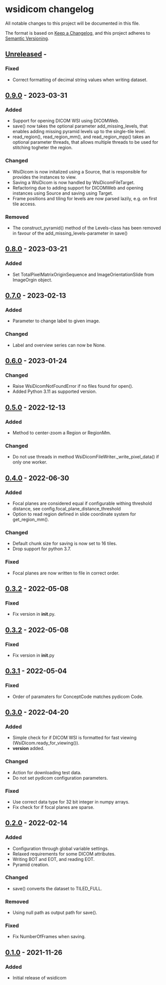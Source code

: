 # wsidicom changelog

All notable changes to this project will be documented in this file.

The format is based on [Keep a Changelog](https://keepachangelog.com/en/1.0.0/),
and this project adheres to [Semantic Versioning](https://semver.org/spec/v2.0.0.html).

## [Unreleased] -

### Fixed

- Correct formatting of decimal string values when writing dataset.

## [0.9.0] - 2023-03-31

### Added

- Support for opening DICOM WSI using DICOMWeb.
- save() now takes the optional parameter add_missing_levels, that enables adding missing pyramid levels up to the single-tile level.
- read_region(), read_region_mm(), and read_region_mpp() takes an optional parameter threads, that allows multiple threads to be used for stitching togheter the region.

### Changed

- WsiDicom is now initalized using a Source, that is responsible for provides the instances to view.
- Saving a WsiDicom is now handled by WsiDicomFileTarget.
- Refactoring due to adding support for DICOMWeb and opening instances using Source and saving using Target.
- Frame positions and tiling for levels are now parsed lazily, e.g. on first tile access.

### Removed

- The construct_pyramid() method of the Levels-class has been removed in favour of the add_missing_levels-parameter in save()

## [0.8.0] - 2023-03-21

### Added

- Set TotalPixelMatrixOriginSequence and ImageOrientationSlide from ImageOrgin object.

## [0.7.0] - 2023-02-13

### Added

- Parameter to change label to given image.

### Changed

- Label and overview series can now be None.

## [0.6.0] - 2023-01-24

### Changed

- Raise WsiDicomNotFoundError if no files found for open().
- Added Python 3.11 as supported version.

## [0.5.0] - 2022-12-13

### Added

- Method to center-zoom a Region or RegionMm.

### Changed

- Do not use threads in method WsiDicomFileWriter._write_pixel_data() if only one worker.

## [0.4.0] - 2022-06-30

### Added

- Focal planes are considered equal if configurable withing threshold distance, see config.focal_plane_distance_threshold
- Option to read region defined in slide coordinate system for get_region_mm().

### Changed

- Default chunk size for saving is now set to 16 tiles.
- Drop support for python 3.7.

### Fixed

- Focal planes are now written to file in correct order.

## [0.3.2] - 2022-05-08

### Fixed

- Fix version in __init__.py.

## [0.3.2] - 2022-05-08

### Fixed

- Fix version in __init__.py

## [0.3.1] - 2022-05-04

### Fixed

- Order of paramaters for ConceptCode matches pydicom Code.

## [0.3.0] - 2022-04-20

### Added

- Simple check for if DICOM WSI is formatted for fast viewing (WsiDicom.ready_for_viewing()).
- __version__ added.

### Changed

- Action for downloading test data.
- Do not set pydicom configuration parameters.

### Fixed

- Use correct data type for 32 bit integer in numpy arrays.
- Fix check for if focal planes are sparse.

## [0.2.0] - 2022-02-14

### Added

- Configuration through global variable settings.
- Relaxed requirements for some DICOM attributes.
- Writing BOT and EOT, and reading EOT.
- Pyramid creation.

### Changed

- save() converts the dataset to TILED_FULL.

### Removed

- Using null path as output path for save().

### Fixed

- Fix NumberOfFrames when saving.

## [0.1.0] - 2021-11-26

### Added

- Initial release of wsidicom

[Unreleased]: https://github.com/imi-bigpicture/wsidicom/compare/0.9.0..HEAD
[0.9.0]: https://github.com/imi-bigpicture/wsidicom/compare/v0.8.0..v0.9.0
[0.8.0]: https://github.com/imi-bigpicture/wsidicom/compare/v0.7.0..v0.8.0
[0.7.0]: https://github.com/imi-bigpicture/wsidicom/compare/v0.6.0..v0.7.0
[0.6.0]: https://github.com/imi-bigpicture/wsidicom/compare/v0.5.0..v0.6.0
[0.5.0]: https://github.com/imi-bigpicture/wsidicom/compare/v0.4.0..v0.5.0
[0.4.0]: https://github.com/imi-bigpicture/wsidicom/compare/v0.3.2..v0.4.0
[0.3.2]: https://github.com/imi-bigpicture/wsidicom/compare/v0.3.1..v0.3.2
[0.3.1]: https://github.com/imi-bigpicture/wsidicom/compare/v0.3.0..v0.3.1
[0.3.0]: https://github.com/imi-bigpicture/wsidicom/compare/v0.2.0..v0.3.0
[0.2.0]: https://github.com/imi-bigpicture/wsidicom/compare/v0.1.0..v0.2.0
[0.1.0]: https://github.com/imi-bigpicture/wsidicom/tree/refs/tags/v0.1.0

